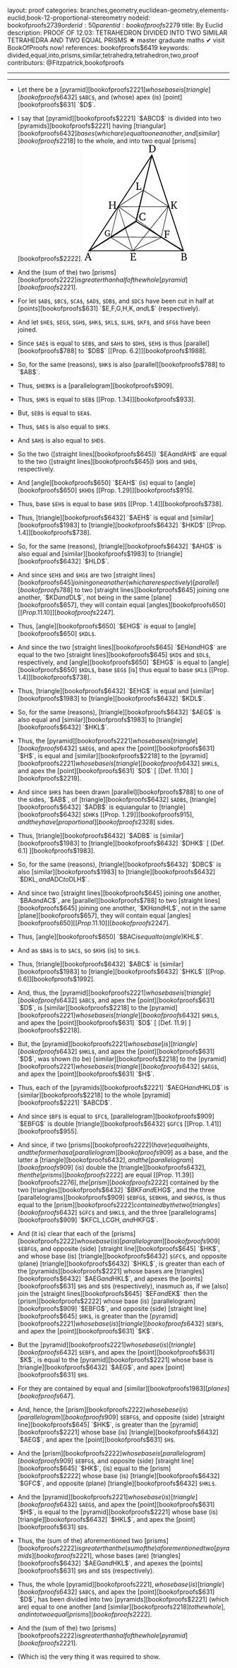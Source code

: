 layout: proof
categories: branches,geometry,euclidean-geometry,elements-euclid,book-12-proportional-stereometry
nodeid: bookofproofs$2739
orderid: 50
parentid: bookofproofs$2279
title: By Euclid
description: PROOF OF 12.03: TETRAHEDRON DIVIDED INTO TWO SIMILAR TETRAHEDRA AND TWO EQUAL PRISMS &#9733; master graduate maths &#10004; visit BookOfProofs now!
references: bookofproofs$6419
keywords: divided,equal,into,prisms,similar,tetrahedra,tetrahedron,two,proof
contributors: @Fitzpatrick,bookofproofs

---


---



* Let there be a [pyramid][bookofproofs$2221] whose base is [triangle][bookofproofs$6432] `$ABC$`, and (whose) apex (is) [point][bookofproofs$631] `$D$`.
* I say that [pyramid][bookofproofs$2221] `$ABCD$` is divided into two [pyramids][bookofproofs$2221] having [triangular][bookofproofs$6432] bases (which are) equal to one another, and [similar][bookofproofs$2218] to the whole, and into two equal [prisms][bookofproofs$2222].
![fig03e](https://github.com/bookofproofs/bookofproofs.github.io/blob/main/_sources/_assets/images/euclid/Book12/fig03e.png?raw=true)

* And the (sum of the) two [prisms][bookofproofs$2222] is greater than half of the whole [pyramid][bookofproofs$2221].
* For let `$AB$`, `$BC$`, `$CA$`, `$AD$`, `$DB$`, and `$DC$` have been cut in half at [points][bookofproofs$631] `$E$`, `$F$`, `$G$`, `$H$`, `$K$`, and `$L$` (respectively).
* And let `$HE$`, `$EG$`, `$GH$`, `$HK$`, `$KL$`, `$LH$`, `$KF$`, and `$FG$` have been joined.
* Since `$AE$` is equal to `$EB$`, and `$AH$` to `$DH$`, `$EH$` is thus [parallel][bookofproofs$788] to `$DB$` [[Prop. 6.2]][bookofproofs$1988].
* So, for the same (reasons), `$HK$` is also [parallel][bookofproofs$788] to `$AB$`.
* Thus, `$HEBK$` is a [parallelogram][bookofproofs$909].
* Thus, `$HK$` is equal to `$EB$` [[Prop. 1.34]][bookofproofs$933].
* But, `$EB$` is equal to `$EA$`.
* Thus, `$AE$` is also equal to `$HK$`.
* And `$AH$` is also equal to `$HD$`.
* So the two ([straight lines][bookofproofs$645]) `$EA$` and `$AH$` are equal to the two ([straight lines][bookofproofs$645]) `$KH$` and `$HD$`, respectively.
* And [angle][bookofproofs$650] `$EAH$` (is) equal to [angle][bookofproofs$650] `$KHD$` [[Prop. 1.29]][bookofproofs$915].
* Thus, base `$EH$` is equal to base `$KD$` [[Prop. 1.4]][bookofproofs$738].
* Thus, [triangle][bookofproofs$6432] `$AEH$` is equal and [similar][bookofproofs$1983] to [triangle][bookofproofs$6432] `$HKD$` [[Prop. 1.4]][bookofproofs$738].
* So, for the same (reasons), [triangle][bookofproofs$6432] `$AHG$` is also equal and [similar][bookofproofs$1983] to [triangle][bookofproofs$6432] `$HLD$`.
* And since `$EH$` and `$HG$` are two [straight lines][bookofproofs$645] joining one another (which are respectively) [parallel][bookofproofs$788] to two [straight lines][bookofproofs$645] joining one another, `$KD$` and `$DL$`, not being in the same [plane][bookofproofs$657], they will contain equal [angles][bookofproofs$650] [[Prop. 11.10]][bookofproofs$2247].
* Thus, [angle][bookofproofs$650] `$EHG$` is equal to [angle][bookofproofs$650] `$KDL$`.
* And since the two [straight lines][bookofproofs$645] `$EH$` and `$HG$` are equal to the two [straight lines][bookofproofs$645] `$KD$` and `$DL$`, respectively, and [angle][bookofproofs$650] `$EHG$` is equal to [angle][bookofproofs$650] `$KDL$`, base `$EG$` [is] thus equal to base `$KL$` [[Prop. 1.4]][bookofproofs$738].
* Thus, [triangle][bookofproofs$6432] `$EHG$` is equal and [similar][bookofproofs$1983] to [triangle][bookofproofs$6432] `$KDL$`.
* So, for the same (reasons), [triangle][bookofproofs$6432] `$AEG$` is also equal and [similar][bookofproofs$1983] to [triangle][bookofproofs$6432] `$HKL$`.
* Thus, the [pyramid][bookofproofs$2221] whose base is [triangle][bookofproofs$6432] `$AEG$`, and apex the [point][bookofproofs$631] `$H$`, is equal and [similar][bookofproofs$2218] to the [pyramid][bookofproofs$2221] whose base is [triangle][bookofproofs$6432] `$HKL$`, and apex the [point][bookofproofs$631] `$D$` [ [Def. 11.10] ][bookofproofs$2219].
* And since `$HK$` has been drawn [parallel][bookofproofs$788] to one of the sides, `$AB$`, of [triangle][bookofproofs$6432] `$ADB$`, [triangle][bookofproofs$6432] `$ADB$` is equiangular to [triangle][bookofproofs$6432] `$DHK$` [[Prop. 1.29]][bookofproofs$915], and they have [proportional][bookofproofs$2328] sides.
* Thus, [triangle][bookofproofs$6432] `$ADB$` is [similar][bookofproofs$1983] to [triangle][bookofproofs$6432] `$DHK$` [ [Def. 6.1] ][bookofproofs$1983].
* So, for the same (reasons), [triangle][bookofproofs$6432] `$DBC$` is also [similar][bookofproofs$1983] to [triangle][bookofproofs$6432] `$DKL$`, and `$ADC$` to `$DLH$`.
* And since two [straight lines][bookofproofs$645] joining one another, `$BA$` and `$AC$`, are [parallel][bookofproofs$788] to two [straight lines][bookofproofs$645] joining one another, `$KH$` and `$HL$`, not in the same [plane][bookofproofs$657], they will contain equal [angles][bookofproofs$650] [[Prop. 11.10]][bookofproofs$2247].
* Thus, [angle][bookofproofs$650] `$BAC$` is equal to (angle) `$KHL$`.
* And as `$BA$` is to `$AC$`, so `$KH$` (is) to `$HL$`.
* Thus, [triangle][bookofproofs$6432] `$ABC$` is [similar][bookofproofs$1983] to [triangle][bookofproofs$6432] `$HKL$` [[Prop. 6.6]][bookofproofs$1992].
* And, thus, the [pyramid][bookofproofs$2221] whose base is [triangle][bookofproofs$6432] `$ABC$`, and apex the [point][bookofproofs$631] `$D$`, is [similar][bookofproofs$2218] to the [pyramid][bookofproofs$2221] whose base is [triangle][bookofproofs$6432] `$HKL$`, and apex the [point][bookofproofs$631] `$D$` [ [Def. 11.9] ][bookofproofs$2218].
* But, the [pyramid][bookofproofs$2221] whose base [is] [triangle][bookofproofs$6432] `$HKL$`, and apex the [point][bookofproofs$631] `$D$`, was shown (to be) [similar][bookofproofs$2218] to the [pyramid][bookofproofs$2221] whose base is [triangle][bookofproofs$6432] `$AEG$`, and apex the [point][bookofproofs$631] `$H$`.
* Thus, each of the [pyramids][bookofproofs$2221] `$AEGH$` and `$HKLD$` is [similar][bookofproofs$2218] to the whole [pyramid][bookofproofs$2221] `$ABCD$`.
* And since `$BF$` is equal to `$FC$`, [parallelogram][bookofproofs$909] `$EBFG$` is double [triangle][bookofproofs$6432] `$GFC$` [[Prop. 1.41]][bookofproofs$955].
* And since, if two [prisms][bookofproofs$2222] (have) equal heights, and the former has a [parallelogram][bookofproofs$909] as a base, and the latter a [triangle][bookofproofs$6432], and the [parallelogram][bookofproofs$909] (is) double the [triangle][bookofproofs$6432], then the [prisms][bookofproofs$2222] are equal [[Prop. 11.39]][bookofproofs$2276], the [prism][bookofproofs$2222] contained by the two [triangles][bookofproofs$6432] `$BKF$` and `$EHG$`, and the three [parallelograms][bookofproofs$909] `$EBFG$`, `$EBKH$`, and `$HKFG$`, is thus equal to the [prism][bookofproofs$2222] contained by the two [triangles][bookofproofs$6432] `$GFC$` and `$HKL$`, and the three [parallelograms][bookofproofs$909] `$KFCL$`, `$LCGH$`, and `$HKFG$`.
* And (it is) clear that each of the [prisms][bookofproofs$2222] whose base (is) [parallelogram][bookofproofs$909] `$EBFG$`, and opposite (side) [straight line][bookofproofs$645] `$HK$`, and whose base (is) [triangle][bookofproofs$6432] `$GFC$`, and opposite (plane) [triangle][bookofproofs$6432] `$HKL$`, is greater than each of the [pyramids][bookofproofs$2221] whose bases are [triangles][bookofproofs$6432] `$AEG$` and `$HKL$`, and apexes the [points][bookofproofs$631] `$H$` and `$D$` (respectively), inasmuch as, if we [also] join the [straight lines][bookofproofs$645] `$EF$` and `$EK$` then the [prism][bookofproofs$2222] whose base (is) [parallelogram][bookofproofs$909] `$EBFG$`, and opposite (side) [straight line][bookofproofs$645] `$HK$`, is greater than the [pyramid][bookofproofs$2221] whose base (is) [triangle][bookofproofs$6432] `$EBF$`, and apex the [point][bookofproofs$631] `$K$`.
* But the [pyramid][bookofproofs$2221] whose base (is) [triangle][bookofproofs$6432] `$EBF$`, and apex the [point][bookofproofs$631] `$K$`, is equal to the [pyramid][bookofproofs$2221] whose base is [triangle][bookofproofs$6432] `$AEG$`, and apex [point][bookofproofs$631] `$H$`.
* For they are contained by equal and [similar][bookofproofs$1983] [planes][bookofproofs$647].
* And, hence, the [prism][bookofproofs$2222] whose base (is) [parallelogram][bookofproofs$909] `$EBFG$`, and opposite (side) [straight line][bookofproofs$645] `$HK$`, is greater than the [pyramid][bookofproofs$2221] whose base (is) [triangle][bookofproofs$6432] `$AEG$`, and apex the [point][bookofproofs$631] `$H$`.
* And the [prism][bookofproofs$2222] whose base is [parallelogram][bookofproofs$909] `$EBFG$`, and opposite (side) [straight line][bookofproofs$645] `$HK$`, (is) equal to the [prism][bookofproofs$2222] whose base (is) [triangle][bookofproofs$6432] `$GFC$`, and opposite (plane) [triangle][bookofproofs$6432] `$HKL$`.
* And the [pyramid][bookofproofs$2221] whose base (is) [triangle][bookofproofs$6432] `$AEG$`, and apex the [point][bookofproofs$631] `$H$`, is equal to the [pyramid][bookofproofs$2221] whose base (is) [triangle][bookofproofs$6432] `$HKL$`, and apex the [point][bookofproofs$631] `$D$`.
* Thus, the (sum of the) aforementioned two [prisms][bookofproofs$2222] is greater than the (sum of the) aforementioned two [pyramids][bookofproofs$2221], whose bases (are) [triangles][bookofproofs$6432] `$AEG$` and `$HKL$`, and apexes the [points][bookofproofs$631] `$H$` and `$D$` (respectively).
* Thus, the whole [pyramid][bookofproofs$2221], whose base (is) [triangle][bookofproofs$6432] `$ABC$`, and apex the [point][bookofproofs$631] `$D$`, has been divided into two [pyramids][bookofproofs$2221] (which are) equal to one another [and [similar][bookofproofs$2218] to the whole], and into two equal [prisms][bookofproofs$2222].
* And the (sum of the) two [prisms][bookofproofs$2222] is greater than half of the whole [pyramid][bookofproofs$2221].
* (Which is) the very thing it was required to show.
